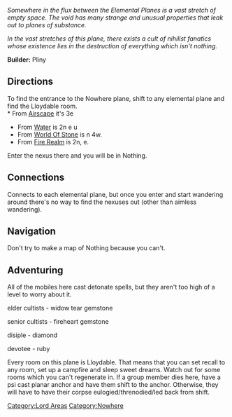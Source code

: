 *Somewhere in the flux between the Elemental Planes is a vast stretch of
empty space. The void has many strange and unusual properties that leak
out to planes of substance.*

*In the vast stretches of this plane, there exists a cult of nihilist
fanatics whose existence lies in the destruction of everything which
isn't nothing.*

**Builder:** Pliny

## Directions

To find the entrance to the Nowhere plane, shift to any elemental plane
and find the Lloydable room.  
\* From [Airscape](:Category:Airscape "wikilink") it's 3e

-   From [Water](:Category:Water "wikilink") is 2n e u
-   From [World Of Stone](:Category:World_Of_Stone "wikilink") is n 4w.
-   From [Fire Realm](:Category:Firerealm_Proper "wikilink") is 2n, e.

Enter the nexus there and you will be in Nothing.

## Connections

Connects to each elemental plane, but once you enter and start wandering
around there's no way to find the nexuses out (other than aimless
wandering).

## Navigation

Don't try to make a map of Nothing because you can't.

## Adventuring

All of the mobiles here cast detonate spells, but they aren't too high
of a level to worry about it.

elder cultists - widow tear gemstone

senior cultists - fireheart gemstone

disiple - diamond

devotee - ruby

Every room on this plane is Lloydable. That means that you can set
recall to any room, set up a campfire and sleep sweet dreams. Watch out
for some rooms which you can't regenerate in. If a group member dies
here, have a psi cast planar anchor and have them shift to the anchor.
Otherwise, they will have to have their corpse eulogied/threnodied/led
back from shift.

[Category:Lord Areas](Category:Lord_Areas "wikilink")
[Category:Nowhere](Category:Nowhere "wikilink")
